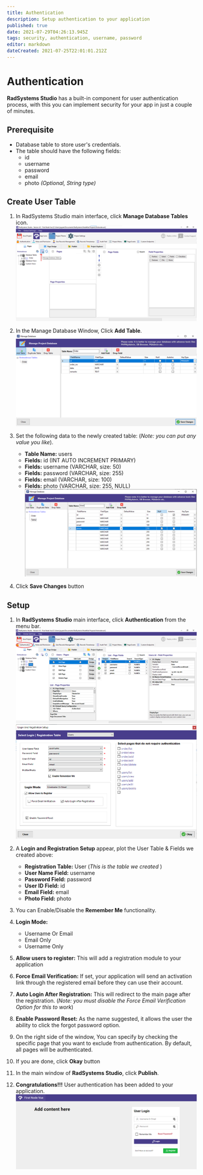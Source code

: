 ```yaml
---
title: Authentication
description: Setup authentication to your application
published: true
date: 2021-07-29T04:26:13.945Z
tags: security, authentication, username, password
editor: markdown
dateCreated: 2021-07-25T22:01:01.212Z
---
```


# Authentication
**RadSystems Studio** has a built-in component for user authentication process, with this you can implement security for your app in just a couple of minutes.

## Prerequisite
- Database table to store user's credentials.
- The table should have the following fields:
	- id
  - username
  - password
  - email
  - photo *(Optional, String type)*
 
## Create User Table
1. In RadSystems Studio main interface, click **Manage Database Tables** icon.
![1.png](/security/1.png)

2. In the Manage Database Window, Click **Add Table**.
![2.png](/security/2.png)

3. Set the following data to the newly created table: (*Note: you can put any value you like*).
	- **Table Name:** users
	- **Fields:** id (INT AUTO INCREMENT PRIMARY)
	- **Fields:** username (VARCHAR, size: 50)
	- **Fields:** password (VARCHAR, size: 255)
	- **Fields:** email (VARCHAR, size: 100)
	- **Fields:** photo (VARCHAR, size: 255, NULL)
![3.png](/security/3.png) 

4. Click **Save Changes** button

## Setup
1. In **RadSystems Studio** main interface, click **Authentication** from the menu bar.
![4.png](/security/4.png)
![5.png](/security/5.png)

2. A **Login and Registration Setup** appear, plot the User Table & Fields we created above:
	- **Registration Table:** User (*This is the table we created* )
	- **User Name Field:** username
	- **Password Field:** password
	- **User ID Field:** id
	- **Email Field:** email
	- **Photo Field:** photo

3. You can Enable/Disable the **Remember Me** functionality.
4. **Login Mode:**
	- Username Or Email
	- Email Only
	- Username Only
5. **Allow users to register:** This will add a registration module to your application
6. **Force Email Verification:** If set, your application will send an activation link through the registered email before they can use their account.
7. **Auto Login After Registration:** This will redirect to the main page after the registration. (*Note: you must disable the Force Email Verification Option for this to work*)
8. **Enable Password Reset:** As the name suggested, it allows the user the ability to click the forgot password option.
9. On the right side of the window, You can specify by checking the specific page that you want to exclude from authentication. By default, all pages will be authenticated.
10. If you are done, click **Okay** button
11. In the main window of **RadSystems Studio**, click **Publish**.
12. **Congratulations!!!** User authentication has been added to your application.
![6.png](/security/6.png)


